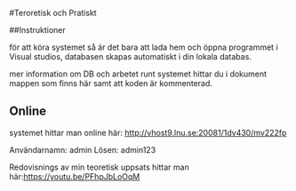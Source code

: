 #Teroretisk och Pratiskt  

##Instruktioner 

för att köra systemet så är det bara att lada hem och öppna
programmet i Visual studios, databasen skapas automatiskt i din lokala databas.

mer information om DB och arbetet runt systemet hittar
du i dokument mappen som finns här samt att koden är kommenterad.  

## Online

systemet hittar man online här: http://vhost9.lnu.se:20081/1dv430/mv222fp

Användarnamn: admin 
Lösen: admin123

Redovisnings av min teoretisk uppsats hittar man här:https://youtu.be/PFhpJbLoOqM



